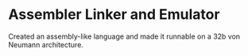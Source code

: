 # Assembler Linker and Emulator
 Created an assembly-like language and made it runnable on a 32b von Neumann architecture.
